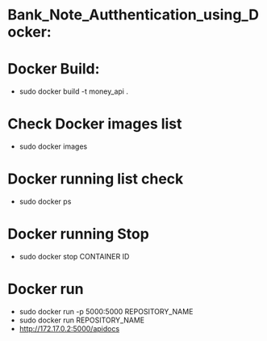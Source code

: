 # Bank_Note_Autthentication_using_Docker:

# Docker Build:
- sudo docker build -t money_api .

# Check Docker images list
- sudo docker images


# Docker running list check
- sudo docker ps

# Docker running Stop
- sudo docker stop CONTAINER ID
 
# Docker run
- sudo docker run -p 5000:5000 REPOSITORY_NAME
- sudo docker run REPOSITORY_NAME
- http://172.17.0.2:5000/apidocs
